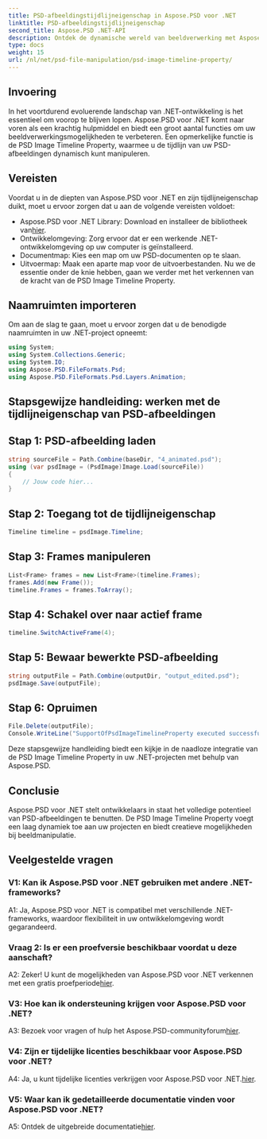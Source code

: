 ```yaml
---
title: PSD-afbeeldingstijdlijneigenschap in Aspose.PSD voor .NET
linktitle: PSD-afbeeldingstijdlijneigenschap
second_title: Aspose.PSD .NET-API
description: Ontdek de dynamische wereld van beeldverwerking met Aspose.PSD voor .NET. Manipuleer PSD-tijdlijnen moeiteloos. Download de bibliotheek nu!
type: docs
weight: 15
url: /nl/net/psd-file-manipulation/psd-image-timeline-property/
---
```

## Invoering
In het voortdurend evoluerende landschap van .NET-ontwikkeling is het essentieel om voorop te blijven lopen. Aspose.PSD voor .NET komt naar voren als een krachtig hulpmiddel en biedt een groot aantal functies om uw beeldverwerkingsmogelijkheden te verbeteren. Een opmerkelijke functie is de PSD Image Timeline Property, waarmee u de tijdlijn van uw PSD-afbeeldingen dynamisch kunt manipuleren.
## Vereisten
Voordat u in de diepten van Aspose.PSD voor .NET en zijn tijdlijneigenschap duikt, moet u ervoor zorgen dat u aan de volgende vereisten voldoet:
-  Aspose.PSD voor .NET Library: Download en installeer de bibliotheek van[hier](https://releases.aspose.com/psd/net/).
- Ontwikkelomgeving: Zorg ervoor dat er een werkende .NET-ontwikkelomgeving op uw computer is geïnstalleerd.
- Documentmap: Kies een map om uw PSD-documenten op te slaan.
- Uitvoermap: Maak een aparte map voor de uitvoerbestanden.
Nu we de essentie onder de knie hebben, gaan we verder met het verkennen van de kracht van de PSD Image Timeline Property.
## Naamruimten importeren
Om aan de slag te gaan, moet u ervoor zorgen dat u de benodigde naamruimten in uw .NET-project opneemt:
```csharp
using System;
using System.Collections.Generic;
using System.IO;
using Aspose.PSD.FileFormats.Psd;
using Aspose.PSD.FileFormats.Psd.Layers.Animation;
```
## Stapsgewijze handleiding: werken met de tijdlijneigenschap van PSD-afbeeldingen

## Stap 1: PSD-afbeelding laden
```csharp
string sourceFile = Path.Combine(baseDir, "4_animated.psd");
using (var psdImage = (PsdImage)Image.Load(sourceFile))
{
    // Jouw code hier...
}
```
## Stap 2: Toegang tot de tijdlijneigenschap
```csharp
Timeline timeline = psdImage.Timeline;
```
## Stap 3: Frames manipuleren
```csharp
List<Frame> frames = new List<Frame>(timeline.Frames);
frames.Add(new Frame());
timeline.Frames = frames.ToArray();
```
## Stap 4: Schakel over naar actief frame
```csharp
timeline.SwitchActiveFrame(4);
```
## Stap 5: Bewaar bewerkte PSD-afbeelding
```csharp
string outputFile = Path.Combine(outputDir, "output_edited.psd");
psdImage.Save(outputFile);
```
## Stap 6: Opruimen
```csharp
File.Delete(outputFile);
Console.WriteLine("SupportOfPsdImageTimelineProperty executed successfully");
```
Deze stapsgewijze handleiding biedt een kijkje in de naadloze integratie van de PSD Image Timeline Property in uw .NET-projecten met behulp van Aspose.PSD.
## Conclusie

Aspose.PSD voor .NET stelt ontwikkelaars in staat het volledige potentieel van PSD-afbeeldingen te benutten. De PSD Image Timeline Property voegt een laag dynamiek toe aan uw projecten en biedt creatieve mogelijkheden bij beeldmanipulatie.

## Veelgestelde vragen

### V1: Kan ik Aspose.PSD voor .NET gebruiken met andere .NET-frameworks?

A1: Ja, Aspose.PSD voor .NET is compatibel met verschillende .NET-frameworks, waardoor flexibiliteit in uw ontwikkelomgeving wordt gegarandeerd.

### Vraag 2: Is er een proefversie beschikbaar voordat u deze aanschaft?

 A2: Zeker! U kunt de mogelijkheden van Aspose.PSD voor .NET verkennen met een gratis proefperiode[hier](https://releases.aspose.com/).

### V3: Hoe kan ik ondersteuning krijgen voor Aspose.PSD voor .NET?

 A3: Bezoek voor vragen of hulp het Aspose.PSD-communityforum[hier](https://forum.aspose.com/c/psd/34).

### V4: Zijn er tijdelijke licenties beschikbaar voor Aspose.PSD voor .NET?

 A4: Ja, u kunt tijdelijke licenties verkrijgen voor Aspose.PSD voor .NET.[hier](https://purchase.aspose.com/temporary-license/).

### V5: Waar kan ik gedetailleerde documentatie vinden voor Aspose.PSD voor .NET?

 A5: Ontdek de uitgebreide documentatie[hier](https://reference.aspose.com/psd/net/).